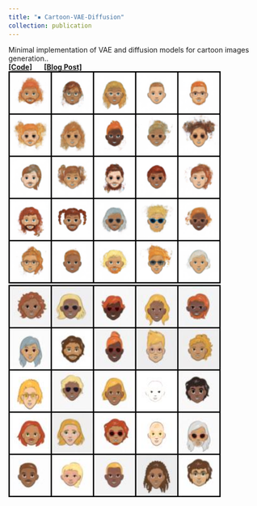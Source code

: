 ```yaml
---
title: "▪ Cartoon-VAE-Diffusion"
collection: publication
---
```

Minimal implementation of VAE and diffusion models for cartoon images generation..<br/> 
<i class="fa-brands fa-github"></i> [**[Code]**](https://github.com/lihanlian/cartoon-vae-diffusion) &nbsp;&nbsp;&nbsp;&nbsp;
<i class="fa-solid fa-blog"></i> [**[Blog Post]**](https://lihanlian.github.io/posts/blog8)&nbsp;&nbsp;&nbsp;&nbsp;<br>
<img src='/images/blog/blog8/vae_result.png' style='width:420px;'>
<img src='/images/blog/blog8/ddpm_200.jpg' style='width:420px;'>